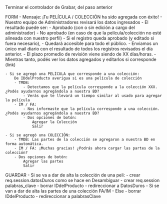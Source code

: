 Terminar el controlador de Grabar, del paso anterior

FORM - Mensaje:
	¡Tu PELÍCULA / COLECCIÓN ha sido agregada con éxito!
	- Nuestro equipo de Administradores revisará los datos ingresados
	- El resultado puede ser:
		- Aprobado (con o sin edición a cargo del administrador)
		- No aprobado (en caso de que la película/colección no esté alineada con nuestro perfil)
	- Si el registro queda aprobado (y editado si fuera necesario), 
		- Quedará accesible para todo el público.
		- Enviamos un único mail diario con el resultado de todos los registros revisados el día anterior.
	- El plazo promedio de revisión viene siendo de XX días/horas.
	- Mientras tanto, podés ver los datos agregados y editarlos si corresponde (link)

	- Si se agregó una PELÍCULA que corresponde a una colección:
		De IDdelProducto averigua si es una película de colección
		- TMDB: 
			- Detectamos que la película corresponde a la colección XXX. ¿Podés ayudarnos agregándola a nuestra BD? 
			- Verás que te llevará un tiempo similar al usado para agregar la película
		- IM / FA: 
			- Nos informaste que la película corresponde a una colección. ¿Podés ayudarnos agregándola a nuestra BD?
			- Dos opciones de botón:
				Agregar la Colección
				Salir

	- Si se agregó una COLECCIÓN:
		- TMDB: Las partes de la colección se agregaron a nuestra BD en forma automática.
		- IM / FA: ¡Muchas gracias! ¿Podrás ahora cargar las partes de la colección?
		- Dos opciones de botón:
			Agregar las partes
			Salir

GUARDAR
	- Si se va a dar de alta la colección de una peli:
		- crear req.session.datosDuros como se hace en Desambiguar
		- crear req.session palabras_clave
		- borrar IDdelProducto
		- redireccionar a DatosDuros
	- Si se van a dar de alta las partes de una colección FA/IM
	- Else
		- borrar IDdelProducto
		- redireccionar a palabrasClave
